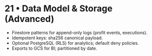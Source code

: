 # 21 • Data Model & Storage (Advanced)
- Firestore patterns for append-only logs (profit events, executions).
- Idempotent keys: sha256 canonical payload.
- Optional PostgreSQL (RLS) for analytics; default deny policies.
- Exports to GCS for BI; partitioned by date.